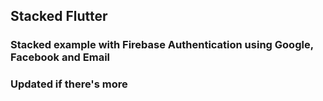 ## Stacked Flutter

### Stacked example with Firebase Authentication using Google, Facebook and Email
### Updated if there's more